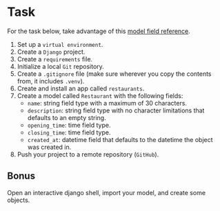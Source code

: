 # Task

For the task below, take advantage of this [model field reference](https://docs.djangoproject.com/en/4.0/ref/models/fields/).

1. Set up a `virtual environment`.
2. Create a `Django` project.
3. Create a `requirements` file.
4. Initialize a local `Git` repository.
5. Create a `.gitignore` file (make sure wherever you copy the contents from, it includes `.venv`).
6. Create and install an app called `restaurants`.
7. Create a model called `Restaurant` with the following fields:
   - `name`: string field type with a maximum of 30 characters.
   - `description`: string field type with no character limitations that defaults to an empty string.
   - `opening_time`: time field type.
   - `closing_time`: time field type.
   - `created_at`: datetime field that defaults to the datetime the object was created in.
8. Push your project to a remote repository (`GitHub`).

## Bonus

Open an interactive django shell, import your model, and create some objects.
